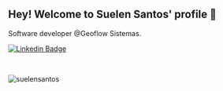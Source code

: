 ## Hey! Welcome to Suelen Santos' profile 👋

Software developer @Geoflow Sistemas.

[![Linkedin Badge](https://img.shields.io/badge/LinkedIn-0077B5?style=flat-square&logo=linkedin&logoColor=white&link=https://www.linkedin.com/in/suelenr-santos/)](https://www.linkedin.com/in/suelenr-santos/)

<p>&nbsp;</p>
<p><img align="center" src="https://github-readme-stats.vercel.app/api/top-langs?username=suelensantos&show_icons=true&theme=dracula&hide_border=true&locale=en&layout=compact" alt="suelensantos" /></p>
